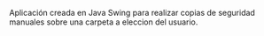 Aplicación creada en Java Swing para realizar copias de seguridad manuales sobre una carpeta a eleccion del usuario.
